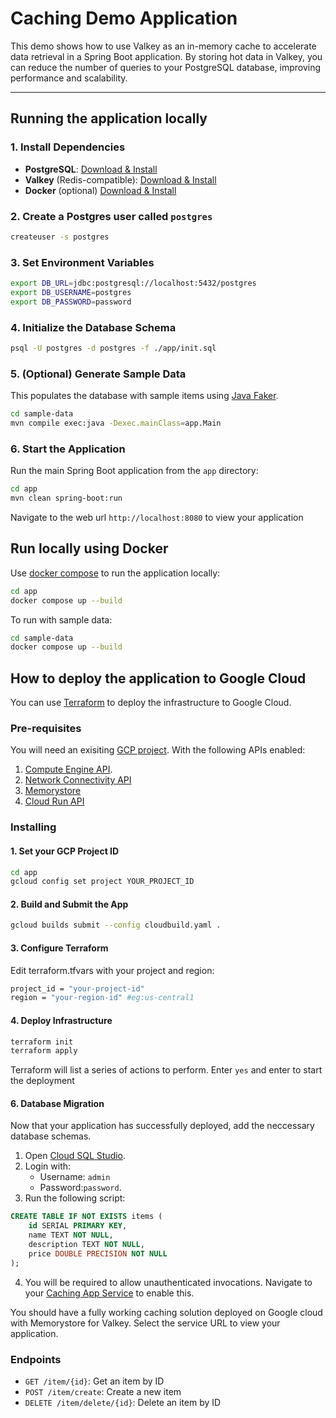 # Caching Demo Application

This demo shows how to use Valkey as an in-memory cache to accelerate data retrieval in a Spring Boot application. By storing hot data in Valkey, you can reduce the number of queries to your PostgreSQL database, improving performance and scalability.

---

## Running the application locally

### 1. Install Dependencies

- **PostgreSQL**: [Download & Install](https://www.postgresql.org/download/)
- **Valkey** (Redis-compatible): [Download & Install](https://valkey.io/download/)
- **Docker** (optional) [Download & Install](https://docs.docker.com/engine/install/)

### 2. Create a Postgres user called `postgres`

```bash
createuser -s postgres
```

### 3. Set Environment Variables

```bash
export DB_URL=jdbc:postgresql://localhost:5432/postgres
export DB_USERNAME=postgres
export DB_PASSWORD=password
```

### 4. Initialize the Database Schema

```bash
psql -U postgres -d postgres -f ./app/init.sql
```

### 5. (Optional) Generate Sample Data

This populates the database with sample items using [Java Faker](https://github.com/DiUS/java-faker).

```bash
cd sample-data
mvn compile exec:java -Dexec.mainClass=app.Main
```

### 6. Start the Application

Run the main Spring Boot application from the `app` directory:

```bash
cd app
mvn clean spring-boot:run
```

Navigate to the web url `http://localhost:8080` to view your application

## Run locally using Docker

Use [docker compose](https://docs.docker.com/compose/install/) to run the application locally:

```bash
cd app
docker compose up --build
```

To run with sample data:

```bash
cd sample-data
docker compose up --build
```

## How to deploy the application to Google Cloud

You can use [Terraform](https://learn.hashicorp.com/tutorials/terraform/install-cli) to deploy the infrastructure to Google Cloud.

### Pre-requisites

You will need an exisiting [GCP project](https://developers.google.com/workspace/guides/create-project). With the following APIs enabled:

 1. [Compute Engine API](https://console.cloud.google.com/apis/library/compute.googleapis.com).
 2. [Network Connectivity API](https://console.cloud.google.com/apis/library/networkconnectivity.googleapis.com)
 3. [Memorystore](https://console.cloud.google.com/apis/library/memorystore.googleapis.com)
 4. [Cloud Run API](https://console.developers.google.com/apis/api/run.googleapis.com)

### Installing

#### 1. Set your GCP Project ID

```bash
cd app
gcloud config set project YOUR_PROJECT_ID
```

#### 2. Build and Submit the App

```bash
gcloud builds submit --config cloudbuild.yaml .
```

#### 3. Configure Terraform

Edit terraform.tfvars with your project and region:

```bash
project_id = "your-project-id"
region = "your-region-id" #eg:us-central1
```

#### 4. Deploy Infrastructure

```bash
terraform init
terraform apply
```

Terraform will list a series of actions to perform. Enter `yes` and enter to start the deployment

#### 6. Database Migration

Now that your application has successfully deployed, add the neccessary database schemas.

1. Open [Cloud SQL Studio](https://console.cloud.google.com/sql/instances/caching-app-postgres-instance/studio).
2. Login with:
   - Username: `admin`
   - Password:`password`.
3. Run the following script:

```sql
CREATE TABLE IF NOT EXISTS items (
    id SERIAL PRIMARY KEY,
    name TEXT NOT NULL,
    description TEXT NOT NULL,
    price DOUBLE PRECISION NOT NULL
);
```

4. You will be required to allow unauthenticated invocations. Navigate to your [Caching App Service](https://console.cloud.google.com/run/detail/us-central1/caching-app-service/security?) to enable this.

You should have a fully working caching solution deployed on Google cloud with Memorystore for Valkey. Select the service URL to view your application.

### Endpoints

- `GET /item/{id}`: Get an item by ID
- `POST /item/create`: Create a new item
- `DELETE /item/delete/{id}`: Delete an item by ID
